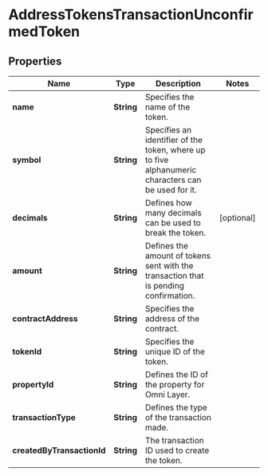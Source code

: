 

# AddressTokensTransactionUnconfirmedToken


## Properties

Name | Type | Description | Notes
------------ | ------------- | ------------- | -------------
**name** | **String** | Specifies the name of the token. | 
**symbol** | **String** | Specifies an identifier of the token, where up to five alphanumeric characters can be used for it. | 
**decimals** | **String** | Defines how many decimals can be used to break the token. |  [optional]
**amount** | **String** | Defines the amount of tokens sent with the transaction that is pending confirmation. | 
**contractAddress** | **String** | Specifies the address of the contract. | 
**tokenId** | **String** | Specifies the unique ID of the token. | 
**propertyId** | **String** | Defines the ID of the property for Omni Layer. | 
**transactionType** | **String** | Defines the type of the transaction made. | 
**createdByTransactionId** | **String** | The transaction ID used to create the token. | 



